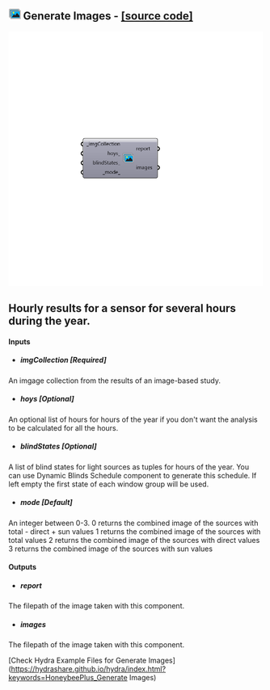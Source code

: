 ## ![](../../images/icons/Generate_Images.png) Generate Images - [[source code]](https://github.com/ladybug-tools/honeybee-grasshopper/tree/master/plugin/grasshopper/src/HoneybeePlus_Generate%20Images.py)

![](../../images/components/Generate_Images.png)

Hourly results for a sensor for several hours during the year.
 -

#### Inputs
* ##### imgCollection [Required]
An imgage collection from the results of an image-based
 study.
* ##### hoys [Optional]
An optional list of hours for hours of the year if you don't want
 the analysis to be calculated for all the hours.
* ##### blindStates [Optional]
A list of blind states for light sources as tuples for
 hours of the year. You can use Dynamic Blinds Schedule component
 to generate this schedule. If left empty the first state of each
 window group will be used.
* ##### mode [Default]
An integer between 0-3.
 0 returns the combined image of the sources with total - direct + sun values
 1 returns the combined image of the sources with total values
 2 returns the combined image of the sources with direct values
 3 returns the combined image of the sources with sun values

#### Outputs
* ##### report
The filepath of the image taken with this component.
* ##### images
The filepath of the image taken with this component.


[Check Hydra Example Files for Generate Images](https://hydrashare.github.io/hydra/index.html?keywords=HoneybeePlus_Generate Images)